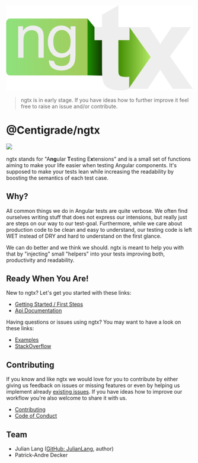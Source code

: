 ![ngtx logo](./docs/media/logo.svg)

> ngtx is in early stage. If you have ideas how to further improve it feel free to raise an issue and/or contribute.

# @Centigrade/ngtx

![](https://github.com/Centigrade/ngtx/workflows/CI/badge.svg)

ngtx stands for "A**ng**ular **T**esting E**x**tensions" and is a small set of functions aiming to make your life easier when testing Angular components. It's supposed to make your tests lean while increasing the readability by boosting the semantics of each test case.

## Why?

All common things we do in Angular tests are quite verbose. We often find ourselves writing stuff that does not express our intensions, but really just are steps on our way to our test-goal. Furthermore, while we care about production code to be clean and easy to understand, our testing code is left WET instead of DRY and hard to understand on the first glance.

We can do better and we think we should. ngtx is meant to help you with that by "injecting" small "helpers" into your tests improving both, productivity and readability.

## Ready When You Are!

New to ngtx? Let's get you started with these links:

- [Getting Started / First Steps][firststeps]
- [Api Documentation][documentation]

Having questions or issues using ngtx? You may want to have a look on these links:

- [Examples][examples]
- [StackOverflow][stackoverflow]

## Contributing

If you know and like ngtx we would love for you to contribute by either giving us feedback on issues or missing features or even by helping us implement already [existing issues](https://github.com/Centigrade/ngtx/issues). If you have ideas how to improve our workflow you're also welcome to share it with us.

- [Contributing][contributing]
- [Code of Conduct][codeofconduct]

## Team

- Julian Lang ([GitHub: JulianLang](https://github.com/JulianLang), author)
- Patrick-Andre Decker

[api]: ./docs/API.md
[contributing]: ./CONTRIBUTING.md
[codeofconduct]: ./CODE_OF_CONDUCT.md
[documentation]: ./docs/DOCUMENTATION.md
[examples]: ./docs/EXAMPLES.md
[firststeps]: ./docs/FIRST_STEPS.md
[stackoverflow]: https://stackoverflow.com/questions/tagged/ngtx
